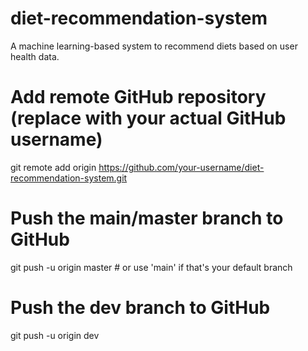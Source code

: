 # diet-recommendation-system
A machine learning-based system to recommend diets based on user health data.

# Add remote GitHub repository (replace with your actual GitHub username)
git remote add origin https://github.com/your-username/diet-recommendation-system.git

# Push the main/master branch to GitHub
git push -u origin master  # or use 'main' if that's your default branch

# Push the dev branch to GitHub
git push -u origin dev

